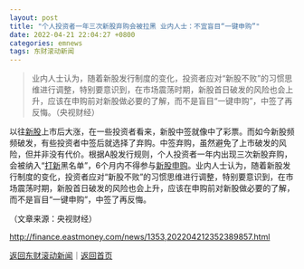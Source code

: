 ```yaml
---
layout: post
title: "个人投资者一年三次新股弃购会被拉黑 业内人士：不宜盲目“一键申购”"
date: 2022-04-21 22:04:27 +0800
categories: emnews
tags: 东财滚动新闻
---
```

> 业内人士认为，随着新股发行制度的变化，投资者应对“新股不败”的习惯思维进行调整，特别要意识到，在市场震荡时期，新股首日破发的风险也会上升，应该在申购前对新股做必要的了解，而不是盲目“一键申购”，中签了再反悔。（央视财经）

<p>以往<span id="Info.3309"><a href="http://data.eastmoney.com/xg/xg/default.html" class="infokey">新股</a></span>上市后大涨，在一些投资者看来，新股中签就像中了彩票。而如今新股频频破发，有些投资者中签后就选择了弃购。中签弃购，虽然避免了上市破发的风险，但并非没有代价。根据A股发行规则，个人投资者一年内出现三次新股弃购，会被纳入“<span id="Info.3311"><a href="http://data.eastmoney.com/xg/xg/dxsyl.html" class="infokey">打新</a></span>黑名单”，6个月内不得参与<span id="Info.31"><a href="http://data.eastmoney.com/xg/xg/default.html" class="infokey">新股申购</a></span>。业内人士认为，随着新股发行制度的变化，投资者应对“新股不败”的习惯思维进行调整，特别要意识到，在市场震荡时期，新股首日破发的风险也会上升，应该在申购前对新股做必要的了解，而不是盲目“一键申购”，中签了再反悔。</p><p class="em_media">（文章来源：央视财经）</p>

<http://finance.eastmoney.com/news/1353,202204212352389857.html>

[返回东财滚动新闻](//finews.withounder.com/emnews/)｜[返回首页](//finews.withounder.com/)
